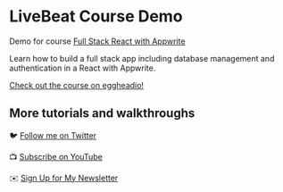 # LiveBeat Course Demo

Demo for course [Full Stack React with Appwrite](https://egghead.io/courses/full-stack-with-react-and-appwrite-e1e46f61?af=atzgap)

Learn how to build a full stack app including database management and authentication in a React with Appwrite.

[Check out the course on eggheadio!](https://egghead.io/courses/full-stack-with-react-and-appwrite-e1e46f61?af=atzgap)

## More tutorials and walkthroughs

🐦 [Follow me on Twitter](https://twitter.com/colbyfayock)

📺 [Subscribe on YouTube](https://kdta.io/MF13e)

✉️ [Sign Up for My Newsletter](https://colbyfayock.com/newsletter)
